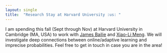 ```yaml
---
layout: single
title:  "Research Stay at Harvard University :us: "
---
```




I am spending this fall (Sept through Nov) at Harvard University in Cambridge (MA, USA) to work with [James Bailie](https://jameshbailie.github.io/) and [Xiao-Li Meng](https://statistics.fas.harvard.edu/people/xiao-li-meng). We will investigate deep connections between online/adaptive learning and imprecise probabilities. Feel free to get in touch in case you are in the area! 